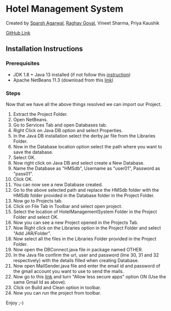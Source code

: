 # Hotel Management System

Created by  [Sparsh Agarwal](https://github.com/sparshagarwal25 "Sparsh Agarwal"), [Raghav Goyal](https://github.com/RaghavGoyal12301 "Raghav Goyal"), Vineet Sharma, Priya Kaushik

[GitHub Link](https://github.com/sparshagarwal25/HotelManagementSystem "Hotel Management System")

## Installation Instructions

### Prerequisites

- JDK 1.8 + Java 13 installed (if not follow this [instruction](https://docs.oracle.com/en/java/javase/13/install/installation-jdk-microsoft-windows-platforms.html#GUID-A7E27B90-A28D-4237-9383-A58B416071CA))
- Apache NetBeans 11.3 (download from this [link](https://netbeans.apache.org/download/index.html))



### Steps

Now that we have all the above things resolved we can import our Project.

1. Extract the Project Folder.
2. Open NetBeans.
3. Go to Services Tab and open Databases tab.
4. Right Click on Java DB option and select Properties.
5. In the Java DB installation select the derby.jar file from the Libraries Folder.
6. Now in the Database location option select the path where you want to save the database.
7. Select OK.
8. Now right click on Java DB and select create a New Database.
9. Name the Database as "HMSdb", Username as "user01", Password as "pass01".
10. Click OK.
11. You can now see a new Database created.
12. Go to the above selected path and replace the HMSdb folder with the HMSdb folder provided in the Database folder in the Project Folder.
13. Now go to Projects tab.
14. Click on File Tab in Toolbar and select open project.
15. Select the location of HotelManagementSystem Folder in the Project Folder and select OK.
16. Now you can see a new Project opened in the Projects Tab.
17. Now Right click on the Libraries option in the Project Folder and select "Add JAR/Folder".
18. Now select all the files in the Libraries Folder provided in the Project Folder.
19. Now open the DBConnect.java file in package named OTHER.
20. In the Java file confirm the url, user and password (line 30, 31 and 32 respectively) with the details filled when creating Database.
21. Now open MailSender.java file and enter the email id and password of the gmail account you want to use to send the mails.
22. Now go to this [link](https://www.google.com/settings/security/lesssecureapps) and turn "Allow less secure apps" option ON (Use the same Gmail Id as above).
23. Click on Build and Clean option in toolbar.
24. Now you can run the project from toolbar.

Enjoy ;-)
